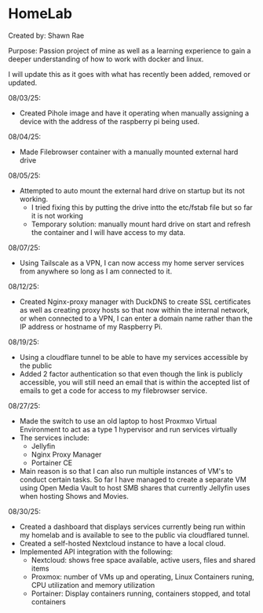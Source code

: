 # HomeLab
Created by: Shawn Rae

Purpose: Passion project of mine as well as a learning experience to gain a deeper understanding of how to work with docker and linux.

I will update this as it goes with what has recently been added, removed or updated.

08/03/25:
- Created Pihole image and have it operating when manually assigning a device with the address of the raspberry pi being used.

08/04/25:
- Made Filebrowser container with a manually mounted external hard drive

08/05/25:
- Attempted to auto mount the external hard drive on startup but its not working.
  - I tried fixing this by putting the drive intto the etc/fstab file but so far it is not working
  - Temporary solution: manually mount hard drive on start and refresh the container and I will have access to my data.

08/07/25:
- Using Tailscale as a VPN, I can now access my home server services from anywhere so long as I am connected to it.

08/12/25:
- Created Nginx-proxy manager with DuckDNS to create SSL certificates as well as creating proxy hosts so that now within the internal network, or when connected to a VPN, I can enter a domain name rather than the IP address or hostname of my Raspberry Pi.

08/19/25:
- Using a cloudflare tunnel to be able to have my services accessible by the public
- Added 2 factor authentication so that even though the link is publicly accessible, you will still need an email that is within the accepted list of emails to get a code for access to my filebrowser service.

08/27/25:
- Made the switch to use an old laptop to host Proxmxo Virtual Environment to act as a type 1 hypervisor and run services virtually
- The services include:
  - Jellyfin
  - Nginx Proxy Manager 
  - Portainer CE 
- Main reason is so that I can also run multiple instances of VM's to conduct certain tasks. So far I have managed to create a separate VM using Open Media Vault to host SMB shares that currently Jellyfin uses when hosting Shows and Movies.

08/30/25:
- Created a dashboard that displays services currently being run within my homelab and is available to see to the public via cloudflared tunnel.
- Created a self-hosted Nextcloud instance to have a local cloud.
- Implemented API integration with the following:
  - Nextcloud: shows free space available, active users, files and shared items
  - Proxmox: number of VMs up and operating, Linux Containers runing, CPU utilization and memory utilization
  - Portainer: Display containers running, containers stopped, and total containers
